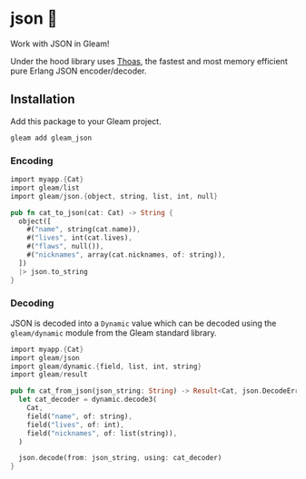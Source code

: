 # json 🐑

Work with JSON in Gleam!

Under the hood library uses [Thoas](https://github.com/lpil/thoas/), the fastest
and most memory efficient pure Erlang JSON encoder/decoder.

## Installation

Add this package to your Gleam project.

```shell
gleam add gleam_json
```

### Encoding

```rust
import myapp.{Cat}
import gleam/list
import gleam/json.{object, string, list, int, null}

pub fn cat_to_json(cat: Cat) -> String {
  object([
    #("name", string(cat.name)),
    #("lives", int(cat.lives),
    #("flaws", null()),
    #("nicknames", array(cat.nicknames, of: string)),
  ])
  |> json.to_string
}
```

### Decoding

JSON is decoded into a `Dynamic` value which can be decoded using the
`gleam/dynamic` module from the Gleam standard library.

```rust
import myapp.{Cat}
import gleam/json
import gleam/dynamic.{field, list, int, string}
import gleam/result

pub fn cat_from_json(json_string: String) -> Result<Cat, json.DecodeError> {
  let cat_decoder = dynamic.decode3(
    Cat,
    field("name", of: string),
    field("lives", of: int),
    field("nicknames", of: list(string)),
  )

  json.decode(from: json_string, using: cat_decoder)
}
```
